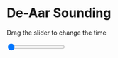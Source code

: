 <h1>De-Aar Sounding</h1>
<p>Drag the slider to change the time</p>

<div class="slidecontainer">
<input oninput='setImage(this)' class="slider" type="range" min="0" max="7" value="0" step="1" />
<img id='img'/>
</div>

<script>
var img = document.getElementById('img');
var img_array = ['/assets/images/skwt/skd_dea_wrfout_d01_2020-06-20_12:00:00.png',
'/assets/images/skwt/skd_dea_wrfout_d01_2020-06-20_18:00:00.png',
'/assets/images/skwt/skd_dea_wrfout_d01_2020-06-21_00:00:00.png',
'/assets/images/skwt/skd_dea_wrfout_d01_2020-06-21_06:00:00.png',
'/assets/images/skwt/skd_dea_wrfout_d01_2020-06-21_12:00:00.png',
'/assets/images/skwt/skd_dea_wrfout_d01_2020-06-21_18:00:00.png',
'/assets/images/skwt/skd_dea_wrfout_d01_2020-06-22_00:00:00.png',];
function setImage(obj)
{
        var value = obj.value;
        img.src = img_array[value];

}
</script>
